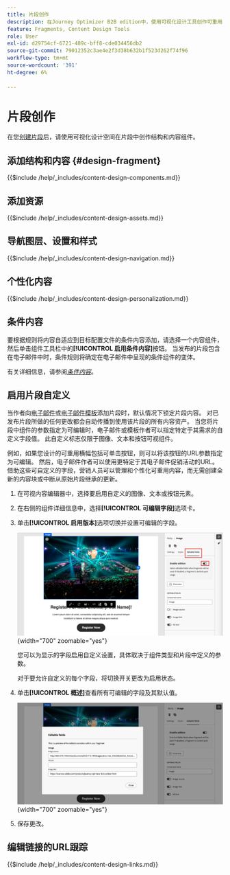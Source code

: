 ```yaml
---
title: 片段创作
description: 在Journey Optimizer B2B edition中，使用可视化设计工具创作可重用内容片段 — 为电子邮件和模板添加组件、个性化、条件内容和可自定义字段。
feature: Fragments, Content Design Tools
role: User
exl-id: d29754cf-6721-489c-bff8-cde034456db2
source-git-commit: 79012352c3ae4e2f3d38b632b1f523d262f74f96
workflow-type: tm+mt
source-wordcount: '391'
ht-degree: 6%

---
```


# 片段创作

在您[创建片段](./fragments.md#create-fragments)后，请使用可视化设计空间在片段中创作结构和内容组件。

## 添加结构和内容 {#design-fragment}

{{$include /help/_includes/content-design-components.md}}

## 添加资源

{{$include /help/_includes/content-design-assets.md}}

## 导航图层、设置和样式

{{$include /help/_includes/content-design-navigation.md}}

## 个性化内容

{{$include /help/_includes/content-design-personalization.md}}

## 条件内容

要根据规则将内容自适应到目标配置文件的条件内容添加，请选择一个内容组件，然后单击组件工具栏中的&#x200B;**[!UICONTROL 启用条件内容]**&#x200B;按钮。 当发布的片段包含在电子邮件中时，条件规则将确定在电子邮件中呈现的条件组件的变体。

有关详细信息，请参阅&#x200B;[_条件内容_](./conditional-content.md)。

## 启用片段自定义

当作者向[电子邮件](./email-authoring.md#content-authoring---use-visual-fragments)或[电子邮件模板](./email-template-authoring.md#content-authoring---use-visual-fragments)添加片段时，默认情况下锁定片段内容。 对已发布片段所做的任何更改都会自动传播到使用该片段的所有内容资产。 当您将片段中组件的参数指定为可编辑时，电子邮件或模板作者可以指定特定于其需求的自定义字段值。 此自定义标志仅限于图像、文本和按钮可视组件。

例如，如果您设计的可重用横幅包括可单击按钮，则可以将该按钮的URL参数指定为可编辑。 然后，电子邮件作者可以使用更特定于其电子邮件促销活动的URL。 借助这些可自定义的字段，营销人员可以管理和个性化可重用内容，而无需创建全新的内容块或中断从原始片段继承的更新。

1. 在可视内容编辑器中，选择要启用自定义的图像、文本或按钮元素。

1. 在右侧的组件详细信息中，选择&#x200B;**[!UICONTROL 可编辑字段]**&#x200B;选项卡。

1. 单击&#x200B;**[!UICONTROL 启用版本]**&#x200B;选项切换并设置可编辑的字段。

   ![为片段图像组件启用可编辑字段](./assets/fragment-editable-fields-image.png){width="700" zoomable="yes"}

   您可以为显示的字段启用自定义设置，具体取决于组件类型和片段中定义的参数。

   对于要允许自定义的每个字段，将切换开关更改为启用状态。

1. 单击&#x200B;**[!UICONTROL 概述]**&#x200B;查看所有可编辑的字段及其默认值。

   ![查看可编辑的字段及其默认值](./assets/fragment-editable-fields-image-overview.png){width="700" zoomable="yes"}

1. 保存更改。

## 编辑链接的URL跟踪

{{$include /help/_includes/content-design-links.md}}
